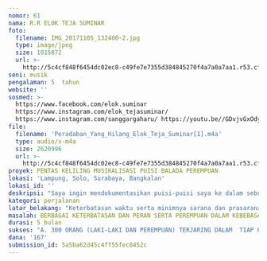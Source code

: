 ```yaml
---
nomor: 61
nama: R.R ELOK TEJA SUMINAR
foto:
  filename: IMG_20171105_132400~2.jpg
  type: image/jpeg
  size: 1015872
  url: >-
    http://5c4cf848f6454dc02ec8-c49fe7e7355d384845270f4a7a0a7aa1.r53.cf2.rackcdn.com/790b8b19-d050-4848-a923-417fa0d00241/IMG_20171105_132400~2.jpg
seni: musik
pengalaman: 5  tahun
website: ''
sosmed: >-
  https://www.facebook.com/elok.suminar
  https://www.instagram.com/elok_tejasuminar/
  https://www.instagram.com/sanggargaharu/ https://youtu.be//GDvjvGxOdyc
file:
  filename: 'Peradaban_Yang_Hilang_Elok_Teja_Suminar[1].m4a'
  type: audio/x-m4a
  size: 2620996
  url: >-
    http://5c4cf848f6454dc02ec8-c49fe7e7355d384845270f4a7a0a7aa1.r53.cf2.rackcdn.com/e5162d3e-8b87-4601-bf83-4c3ec7e68e17/Peradaban_Yang_Hilang_Elok_Teja_Suminar[1].m4a
proyek: PENTAS KELILING MUSIKALISASI PUISI BALADA PEREMPUAN
lokasi: 'Lampung, Solo, Surabaya, Bangkalan'
lokasi_id: ''
deskripsi: "Saya ingin mendokumentasikan puisi-puisi saya ke dalam sebuah antologi sekaligus melakukan sebuah pertukaran budaya dan tradisi melalui pementasan musikalisasi puisi keliling untuk memperkenalkan karya saya dan kearifan lokal yang ada di dalamnya, yang telah saya garap bersama beberapa orang rekan yang juga perempuan. \r\nSelain hal tersebut di atas, saya juga ingin memperkenalkan kepada masyarakat di luar Lampung dan berkolaborasi dengan seniman setempat, khususnya seniman perempuan, dan Pulau Jawa yang akan menjadi objek terpilih untuk mempublikasikan karya kami, bahwa karya musikalisasi puisi garapan kami ini berbeda dan layak diapresiasi. Sebab kami juga memperkenalkan kearifan lokal melalui instrument-instrumen khas daerah yang kami mainkan seperti, Seruling, Kendang dan Gamolan Pekhing yang berasal dari daerah Lampung.\r\n"
kategori: perjalanan
latar_belakang: "Keterbatasan waktu serta minimnya sarana dan prasarana ditambah kodrat yang mau tak mau menjebak perempuan dalam penjara rutinitas sebagai seorang ibu yang harus menjaga dan merawat rumah serta anak-anaknya. Hal itu  jelas membuat seorang perempuan tidak bisa secara total berkesenian. Dengan segala keterbatasan itu, bagaimana caranya seorang perempuan bisa tetap berkarya tanpa harus menelantarkan tanggung jawab dan kodratnya? Kegelisahan itulah yang mendorong saya untuk dapat menciptakan sebuah ruang berkarya bagi perempuan. \r\nSaya menciptakan lagu dari puisi-puisi yang saya tulis, meski hanya untuk saya nikmati sendiri bersama keluarga dan teman-teman dekat saja. Saya terlahir sebagai seorang perempuan yang mencintai seni. Saya menulis cerpen dan puisi sejak SMP. Belajar menggubah lagu sejak SMA, namun begitu memutuskan untuk berumah tangga, saya hampir tidak punya kesempatan untuk mengeksplorasi kemampuan dan bakat yang saya miliki ke dunia luar. Hingga saat ini, telah puluhan karya berupa cerpen dan puisi dan sekitar 30 karya musikalisasi puisi yang saya lahirkan. Sebagian karya itu hanya mampu saya publikasikan di beberapa media sosial karena keterbatasan-keterbatasan yang mengepung.\r\n"
masalah: BERBAGAI KETERBATASAN DAN PERAN SERTA PEREMPUAN DALAM KEBEBASAN BEREKSPRESI
durasi: 5 bulan
sukses: "A. 300 ORANG (LAKI-LAKI DAN PEREMPUAN) TERJARING DALAM  TIAP PEMENTASAN DAN DISKUSI\r\nB. 50 ORANG (LAKI-LAKI DAN PEREMPUAN) BERPARTISIPASI DALAM DISKUSI TENTANG KARYA YANG KAMI PENTASKAN DAN BERBAGAI KETERBATASAN SERTA PERAN SERTA PEREMPUAN DALAM BEREKSPRESI\r\nC. TERCIPTANYA KOMUNIKASI DAN KOLABORASI ANTAR PENYAJI DAN SENIMAN SETEMPAT KHUSUSNYA PEREMPUAN.\r\nD. TERCIPTANYA KOMUNITAS-KOMUNITAS PEREMPUAN YANG JUGA BERKARYA LEWAT LITERASI  MUSIK DAN PUISI\r\n"
dana: '167'
submission_id: 5a5ba62d45c4ff55fec8452c
---
```

